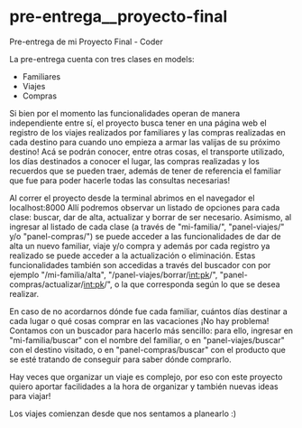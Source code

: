 # pre-entrega__proyecto-final
Pre-entrega de mi Proyecto Final - Coder

La pre-entrega cuenta con tres clases en models:
 - Familiares
 - Viajes
 - Compras

Si bien por el momento las funcionalidades operan de manera independiente entre sí, el proyecto busca tener en una página web el registro de los viajes realizados por familiares y las compras realizadas en cada destino para cuando uno empieza a armar las valijas de su próximo destino! 
Acá se podrán conocer, entre otras cosas, el transporte utilizado, los días destinados a conocer el lugar, las compras realizadas y los recuerdos que se pueden traer, además de tener de referencia el familiar que fue para poder hacerle todas las consultas necesarias!

Al correr el proyecto desde la terminal abrimos en el navegador el localhost:8000
Allí podremos observar un listado de opciones para cada clase: buscar, dar de alta, actualizar y borrar de ser necesario. Asimismo, al ingresar al listado de cada clase (a través de "mi-familia/", "panel-viajes/" y/o "panel-compras/") se puede acceder a las funcionalidades de dar de alta un nuevo familiar, viaje y/o compra y además por cada registro ya realizado se puede acceder a la actualización o eliminación.
Estas funcionalidades también son accedidas a través del buscador con por ejemplo "/mi-familia/alta", "/panel-viajes/borrar/<int:pk>/", "panel-compras/actualizar/<int:pk>/", o la que corresponda según lo que se desea realizar.

En caso de no acordarnos dónde fue cada familiar, cuántos días destinar a cada lugar o qué cosas comprar en las vacaciones ¡No hay problema! Contamos con un buscador para hacerlo más sencillo: para ello, ingresar en "mi-familia/buscar" con el nombre del familiar, o en "panel-viajes/buscar" con el destino visitado, o en "panel-compras/buscar" con el producto que se esté tratando de conseguir para saber dónde comprarlo.

Hay veces que organizar un viaje es complejo, por eso con este proyecto quiero aportar facilidades a la hora de organizar y también nuevas ideas para viajar!

Los viajes comienzan desde que nos sentamos a planearlo :)
